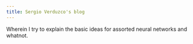 ```yaml
---
title: Sergio Verduzco's blog
---
```


Wherein I try to explain the basic ideas for assorted neural networks and whatnot.
